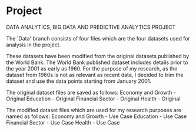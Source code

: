 # Project
DATA ANALYTICS, BIG DATA AND PREDICTIVE ANALYTICS PROJECT

The 'Data' branch consists of four files which are the four datasets used for analysis in the project.

These datasets have been modified from the original datasets published by the World Bank. The World Bank published dataset includes details prior to the year 2001 as early as 1960.
For the purpose of my research, as the dataset from 1960s is not as relevant as recent data, I decided to trim the dataset and use the data points starting from January 2001.

The original dataset files are saved as follows:
Economy and Growth - Original
Education - Original
Financial Sector - Original
Health - Original

The modified dataset files which are used for my research purposes are named as follows:
Economy and Growth - Use Case
Education - Use Case
Financial Sector - Use Case
Health - Use Case
